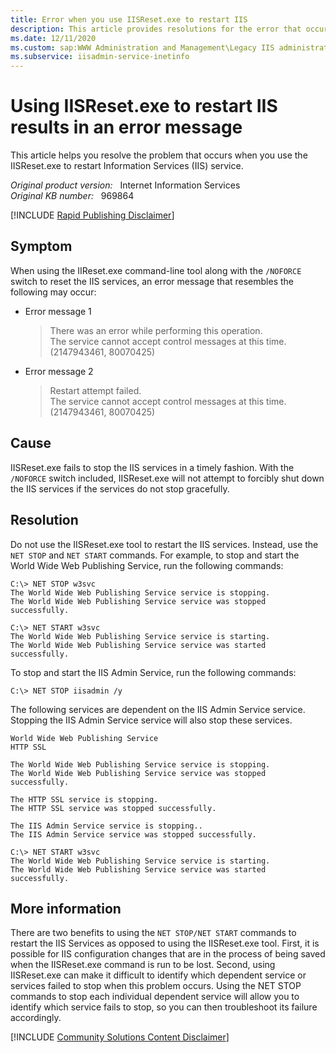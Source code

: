 ```yaml
---
title: Error when you use IISReset.exe to restart IIS
description: This article provides resolutions for the error that occurs when you use the  IISReset.exe to restart IIS service.
ms.date: 12/11/2020
ms.custom: sap:WWW Administration and Management\Legacy IIS administration scripts
ms.subservice: iisadmin-service-inetinfo
---
```

# Using IISReset.exe to restart IIS results in an error message

This article helps you resolve the problem that occurs when you use the IISReset.exe to restart Information Services (IIS) service.

_Original product version:_ &nbsp; Internet Information Services  
_Original KB number:_ &nbsp; 969864

[!INCLUDE [Rapid Publishing Disclaimer](../../../../includes/rapid-publishing-disclaimer.md)]

## Symptom

When using the IIReset.exe command-line tool along with the `/NOFORCE` switch to reset the IIS services, an error message that resembles the following may occur:

- Error message 1

    > There was an error while performing this operation.  
    The service cannot accept control messages at this time. (2147943461, 80070425)

- Error message 2

    > Restart attempt failed.  
    The service cannot accept control messages at this time. (2147943461, 80070425)

## Cause

IISReset.exe fails to stop the IIS services in a timely fashion. With the `/NOFORCE` switch included, IISReset.exe will not attempt to forcibly shut down the IIS services if the services do not stop gracefully.

## Resolution

Do not use the IISReset.exe tool to restart the IIS services. Instead, use the `NET STOP` and `NET START` commands. For example, to stop and start the World Wide Web Publishing Service, run the following commands:

```console
C:\> NET STOP w3svc
The World Wide Web Publishing Service service is stopping.
The World Wide Web Publishing Service service was stopped successfully.

C:\> NET START w3svc
The World Wide Web Publishing Service service is starting.
The World Wide Web Publishing Service service was started successfully.
```

To stop and start the IIS Admin Service, run the following commands:

```console
C:\> NET STOP iisadmin /y
```

The following services are dependent on the IIS Admin Service service.
Stopping the IIS Admin Service service will also stop these services.

```console
World Wide Web Publishing Service  
HTTP SSL

The World Wide Web Publishing Service service is stopping.  
The World Wide Web Publishing Service service was stopped successfully.

The HTTP SSL service is stopping.  
The HTTP SSL service was stopped successfully.

The IIS Admin Service service is stopping..  
The IIS Admin Service service was stopped successfully.
```

```console
C:\> NET START w3svc
The World Wide Web Publishing Service service is starting.
The World Wide Web Publishing Service service was started successfully.
```

## More information

There are two benefits to using the `NET STOP/NET START` commands to restart the IIS Services as opposed to using the IISReset.exe tool. First, it is possible for IIS configuration changes that are in the process of being saved when the IISReset.exe command is run to be lost. Second, using IISReset.exe can make it difficult to identify which dependent service or services failed to stop when this problem occurs. Using the NET STOP commands to stop each individual dependent service will allow you to identify which service fails to stop, so you can then troubleshoot its failure accordingly.

[!INCLUDE [Community Solutions Content Disclaimer](../../../../includes/community-solutions-content-disclaimer.md)]
